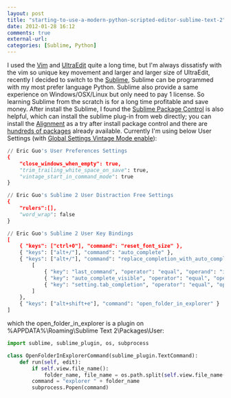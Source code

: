 ```yaml
---
layout: post
title: "starting-to-use-a-modern-python-scripted-editor-sublime-text-2"
date: 2012-01-28 16:12
comments: true
external-url:
categories: [Sublime, Python]
---
```

I used the <a href="http://www.vim.org/" target="_blank">Vim</a> and <a href="http://www.ultraedit.com/" target="_blank">UltraEdit</a> quite a long time, but I'm always dissatisfy with the vim so unique key movement and larger and larger size of UltraEdit, recently I decided to switch to the <a href="http://www.sublimetext.com/" target="_blank">Sublime</a>, Sublime can be programmed with my most prefer language Python. Sublime also provide a same experience on Windows/OSX/Linux but only need to pay 1 license. So learning Sublime from the scratch is for a long time profitable and save money.<!--more--> After install the Sublime, I found the <a href="http://wbond.net/sublime_packages/package_control/installation" target="_blank">Sublime Package Control</a> is also helpful, which can install the sublime plug-in from web directly; you can install the <a href="http://wbond.net/sublime_packages/alignment" target="_blank">Alignment</a> as a try after install package control and there are <a href="http://wbond.net/sublime_packages/community" target="_blank">hundreds of packages</a> already available.  Currently I'm using below User Settings (with <a href="http://www.sublimetext.com/docs/2/vintage.html" target="_blank">Global Settings Vintage Mode enable</a>):

```python Preferences.sublime-settings
// Eric Guo's User Preferences Settings
{
	"close_windows_when_empty": true,
	"trim_trailing_white_space_on_save": true,
	"vintage_start_in_command_mode": true
}
```

```python Distraction Free.sublime-settings
// Eric Guo's Sublime 2 User Distraction Free Settings
{
	"rulers":[],
	"word_wrap": false
}
```

```python Default (Windows).sublime-keymap
// Eric Guo's Sublime 2 User Key Bindings
[
	{ "keys": ["ctrl+0"], "command": "reset_font_size" },
	{ "keys": ["alt+/"], "command": "auto_complete" },
	{ "keys": ["alt+/"], "command": "replace_completion_with_auto_complete", "context":
		[
			{ "key": "last_command", "operator": "equal", "operand": "insert_best_completion" },
			{ "key": "auto_complete_visible", "operator": "equal", "operand": false },
			{ "key": "setting.tab_completion", "operator": "equal", "operand": true }
		]
	},
	{ "keys": ["alt+shift+e"], "command": "open_folder_in_explorer" }
]
```
which the open_folder_in_explorer is a plugin on  %APPDATA%\Roaming\Sublime Text 2\Packages\User:

```python OpenFolderInExplorer.py
import sublime, sublime_plugin, os, subprocess

class OpenFolderInExplorerCommand(sublime_plugin.TextCommand):
    def run(self, edit):
        if self.view.file_name():
            folder_name, file_name = os.path.split(self.view.file_name())
        command = "explorer " + folder_name
        subprocess.Popen(command)
```